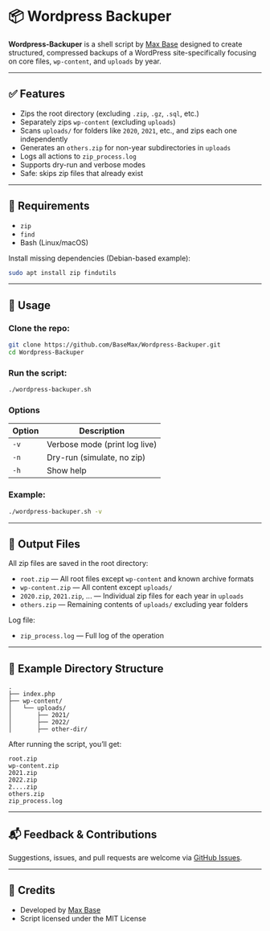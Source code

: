 # 📦 Wordpress Backuper

**Wordpress-Backuper** is a shell script by [Max Base](https://github.com/BaseMax) designed to create structured, compressed backups of a WordPress site-specifically focusing on core files, `wp-content`, and `uploads` by year.

---

## ✅ Features

- Zips the root directory (excluding `.zip`, `.gz`, `.sql`, etc.)
- Separately zips `wp-content` (excluding `uploads`)
- Scans `uploads/` for folders like `2020`, `2021`, etc., and zips each one independently
- Generates an `others.zip` for non-year subdirectories in `uploads`
- Logs all actions to `zip_process.log`
- Supports dry-run and verbose modes
- Safe: skips zip files that already exist

---

## 🧰 Requirements

- `zip`
- `find`
- Bash (Linux/macOS)

Install missing dependencies (Debian-based example):

```bash
sudo apt install zip findutils
````

---

## 🚀 Usage

### Clone the repo:

```bash
git clone https://github.com/BaseMax/Wordpress-Backuper.git
cd Wordpress-Backuper
```

### Run the script:

```bash
./wordpress-backuper.sh
```

### Options

| Option | Description                   |
| ------ | ----------------------------- |
| `-v`   | Verbose mode (print log live) |
| `-n`   | Dry-run (simulate, no zip)    |
| `-h`   | Show help                     |

### Example:

```bash
./wordpress-backuper.sh -v
```

---

## 📁 Output Files

All zip files are saved in the root directory:

* `root.zip` — All root files except `wp-content` and known archive formats
* `wp-content.zip` — All content except `uploads/`
* `2020.zip`, `2021.zip`, ... — Individual zip files for each year in `uploads`
* `others.zip` — Remaining contents of `uploads/` excluding year folders

Log file:

* `zip_process.log` — Full log of the operation

---

## 🧪 Example Directory Structure

```
.
├── index.php
├── wp-content/
│   └── uploads/
│       ├── 2021/
│       ├── 2022/
│       ├── other-dir/
```

After running the script, you’ll get:

```
root.zip
wp-content.zip
2021.zip
2022.zip
2....zip
others.zip
zip_process.log
```

---

## 📬 Feedback & Contributions

Suggestions, issues, and pull requests are welcome via [GitHub Issues](https://github.com/BaseMax/Wordpress-Backuper/issues).

---

## 🙏 Credits

* Developed by [Max Base](https://github.com/BaseMax)
* Script licensed under the MIT License
